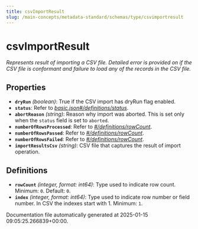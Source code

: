 ```yaml
---
title: csvImportResult
slug: /main-concepts/metadata-standard/schemas/type/csvimportresult
---
```


# csvImportResult

*Represents result of importing a CSV file. Detailed error is provided on if the CSV file is conformant and failure to load any of the records in the CSV file.*

## Properties

- **`dryRun`** *(boolean)*: True if the CSV import has dryRun flag enabled.
- **`status`**: Refer to *[basic.json#/definitions/status](#sic.json#/definitions/status)*.
- **`abortReason`** *(string)*: Reason why import was aborted. This is set only when the `status` field is set to `aborted`.
- **`numberOfRowsProcessed`**: Refer to *[#/definitions/rowCount](#definitions/rowCount)*.
- **`numberOfRowsPassed`**: Refer to *[#/definitions/rowCount](#definitions/rowCount)*.
- **`numberOfRowsFailed`**: Refer to *[#/definitions/rowCount](#definitions/rowCount)*.
- **`importResultsCsv`** *(string)*: CSV file that captures the result of import operation.
## Definitions

- **`rowCount`** *(integer, format: int64)*: Type used to indicate row count. Minimum: `0`. Default: `0`.
- **`index`** *(integer, format: int64)*: Type used to indicate row number or field number. In CSV the indexes start with 1. Minimum: `1`.


Documentation file automatically generated at 2025-01-15 09:05:25.266839+00:00.
